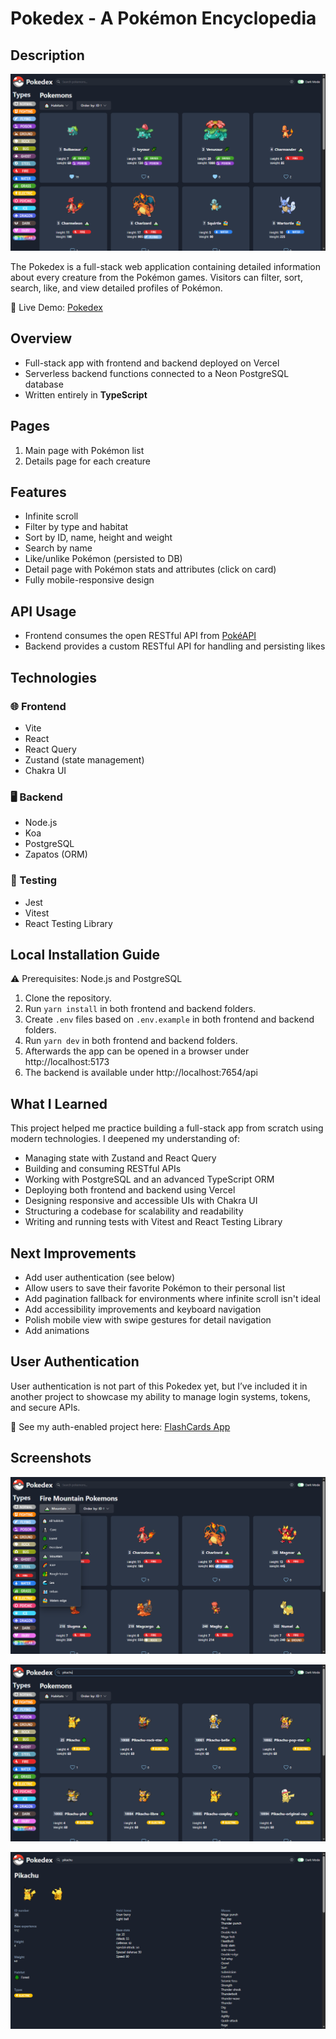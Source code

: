 # Pokedex - A Pokémon Encyclopedia

## Description

![Pokedex](frontend/public/main.png)

The Pokedex is a full-stack web application containing detailed information about every creature from the Pokémon games. Visitors can filter, sort, search, like, and view detailed profiles of Pokémon.

🔗 Live Demo: [Pokedex](https://frontend-eosin-nine.vercel.app)

## Overview
- Full-stack app with frontend and backend deployed on Vercel
- Serverless backend functions connected to a Neon PostgreSQL database
- Written entirely in **TypeScript**

## Pages
1. Main page with Pokémon list
2. Details page for each creature

## Features
- Infinite scroll
- Filter by type and habitat
- Sort by ID, name, height and weight
- Search by name
- Like/unlike Pokémon (persisted to DB)
- Detail page with Pokémon stats and attributes (click on card)
- Fully mobile-responsive design

## API Usage
- Frontend consumes the open RESTful API from [PokéAPI](https://pokeapi.co)
- Backend provides a custom RESTful API for handling and persisting likes

## Technologies

### 🌐 Frontend
- Vite
- React
- React Query
- Zustand (state management)
- Chakra UI

### 🖥 Backend
- Node.js
- Koa
- PostgreSQL
- Zapatos (ORM)

### 🧪 Testing
- Jest
- Vitest
- React Testing Library

## Local Installation Guide

⚠️ Prerequisites: Node.js and PostgreSQL
1. Clone the repository.
2. Run `yarn install` in both frontend and backend folders.
3. Create `.env` files based on `.env.example` in both frontend and backend folders.
4. Run `yarn dev` in both frontend and backend folders.
5. Afterwards the app can be opened in a browser under http://localhost:5173
6. The backend is available under http://localhost:7654/api

## What I Learned
This project helped me practice building a full-stack app from scratch using modern technologies. I deepened my understanding of:
- Managing state with Zustand and React Query
- Building and consuming RESTful APIs
- Working with PostgreSQL and an advanced TypeScript ORM
- Deploying both frontend and backend using Vercel
- Designing responsive and accessible UIs with Chakra UI
- Structuring a codebase for scalability and readability
- Writing and running tests with Vitest and React Testing Library

## Next Improvements
- Add user authentication (see below)
- Allow users to save their favorite Pokémon to their personal list
- Add pagination fallback for environments where infinite scroll isn't ideal
- Add accessibility improvements and keyboard navigation
- Polish mobile view with swipe gestures for detail navigation
- Add animations

## User Authentication
User authentication is not part of this Pokedex yet, but I’ve included it in another project to showcase my ability to manage login systems, tokens, and secure APIs.

🔐 See my auth-enabled project here: [FlashCards App](https://github.com/nagydan1/flashcards-app)

## Screenshots
![Filter](frontend/public/filter.png)

![Search](frontend/public/search.png)

![Details](frontend/public/details.png)
